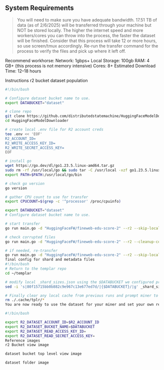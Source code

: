 ## System Requirements
> You will need to make sure you have adequate bandwidth. 17.51 TB of data (as of 2/6/2025) will be transferred through your machine but NOT be stored locally. The higher the internet speed and more workers/cores you can throw into the process, the faster the dataset will be finished. Consider that this process will take 12 or more hours, so use screen/tmux accordingly. Re-run the transfer command for the process to verify the files and pick up where it left off.

Recommend workhorse:
Network: 1gbps+
Local Storage: 100gb
RAM: 4 GB+ (this process is not memory intensive)
Cores: 8+
Estimated Download Time: 12–18 hours

Instructions
r2 bucket dataset population

```bash
#!/bin/bash

# Configure dataset bucket name to use.
export DATABUCKET="dataset"

# clone repo
git clone https://github.com/distributedstatemachine/HuggingFaceModelDownloader
cd HuggingFaceModelDownloader

# create local .env file for R2 account creds
tee .env << 'EOF'
R2_ACCOUNT_ID=
R2_WRITE_ACCESS_KEY_ID=
R2_WRITE_SECRET_ACCESS_KEY=
EOF

# install go
wget https://go.dev/dl/go1.23.5.linux-amd64.tar.gz
sudo rm -rf /usr/local/go && sudo tar -C /usr/local -xzf go1.23.5.linux-amd64.tar.gz
export PATH=$PATH:/usr/local/go/bin

# check go version
go version

# gather CPU count to use for transfer
export CPUCOUNT=$(grep -c '^processor' /proc/cpuinfo)

export DATABUCKET="dataset"
# Configure dataset bucket name to use.

# start transfer
go run main.go -d "HuggingFaceFW/fineweb-edu-score-2" --r2 --skip-local -c $CPUCOUNT  --branch v1.2.0 --r2-bucket $DATABUCKET

# check corrupted files
go run main.go -d "HuggingFaceFW/fineweb-edu-score-2" --r2 --cleanup-corrupted --branch v1.2.0 --r2-bucket $DATABUCKET

# if needed, re-transfer
go run main.go -d "HuggingFaceFW/fineweb-edu-score-2" --r2 --skip-local -c $CPUCOUNT --r2-bucket $DATABUCKET
final config for shard and metadata files
#!/bin/bash
# Return to the templar repo
cd ~/templar

# modify local _shard_sizes.json using the $DATABUCKET we configured previously
sed -i 's|80f15715bb0b882c9e967c13e677ed7d/|{$DATABUCKET}/|g' _shard_sizes.json

# Finally clear any local cache from previous runs and prompt miner to request new data from the r2 dataset bucket on next run
rm ./.cache/tplr/*
You are now ready to use the dataset for your miner and set your own read only API keys for accessing the dataset bucket

#!/bin/bash

export R2_DATASET_ACCOUNT_ID=$R2_ACCOUNT_ID
export R2_DATASET_BUCKET_NAME=$DATABUCKET
export R2_DATASET_READ_ACCESS_KEY_ID=
export R2_DATASET_READ_SECRET_ACCESS_KEY=
Reference images
r2 Bucket view image

dataset bucket top level view image

dataset folder image
```